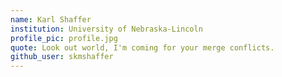 ```yaml
---
name: Karl Shaffer
institution: University of Nebraska-Lincoln
profile_pic: profile.jpg
quote: Look out world, I'm coming for your merge conflicts.
github_user: skmshaffer
---
```

